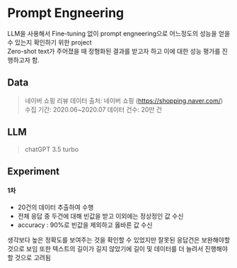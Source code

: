 # Prompt Engneering

LLM을 사용해서 Fine-tuning 없이 prompt engneering으로 어느정도의 성능을 얻을 수 있는지 확인하기 위한 project <br/>
Zero-shot text가 주어졌을 때 정형화된 결과를 받고자 하고 이에 대한 성능 평가를 진행하고자 함.<br/>

## Data
> 네이버 쇼핑 리뷰 데이터
> 출처: 네이버 쇼핑 (https://shopping.naver.com/)
> 수집 기간: 2020.06~2020.07
> 데이터 건수: 20만 건

## LLM
> chatGPT 3.5 turbo

## Experiment

#### 1차
- 20건의 데이터 추출하여 수행
- 전체 응답 중 두건에 대해 빈값을 받고 이외에는 정상정인 값 수신
- accuracy : 90%로 빈값을 제외하고 옳바른 값 수신

생각보다 높은 정확도를 보여주는 것을 확인할 수 있었지만 잘못된 응답건은 보완해야할 것으로 보임 또한 텍스트의 길이가 길지 않았기에 길이 및 데이터를 더 늘려서 진행해야할 것으로 고려됨